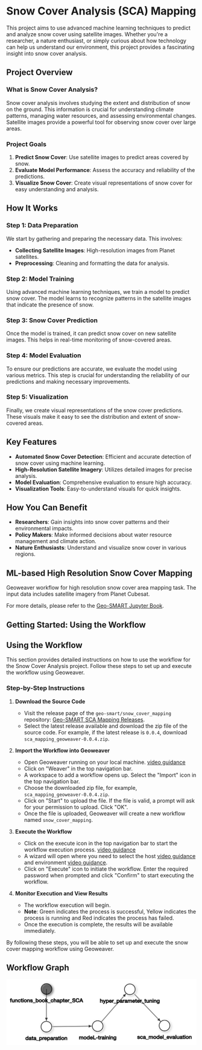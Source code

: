# Snow Cover Analysis (SCA) Mapping

This project aims to use advanced machine learning techniques to predict and analyze snow cover using satellite images. Whether you're a researcher, a nature enthusiast, or simply curious about how technology can help us understand our environment, this project provides a fascinating insight into snow cover analysis.

## Project Overview

### What is Snow Cover Analysis?

Snow cover analysis involves studying the extent and distribution of snow on the ground. This information is crucial for understanding climate patterns, managing water resources, and assessing environmental changes. Satellite images provide a powerful tool for observing snow cover over large areas.

### Project Goals

1. **Predict Snow Cover**: Use satellite images to predict areas covered by snow.
2. **Evaluate Model Performance**: Assess the accuracy and reliability of the predictions.
3. **Visualize Snow Cover**: Create visual representations of snow cover for easy understanding and analysis.

## How It Works

### Step 1: Data Preparation

We start by gathering and preparing the necessary data. This involves:

- **Collecting Satellite Images**: High-resolution images from Planet satellites.
- **Preprocessing**: Cleaning and formatting the data for analysis.

### Step 2: Model Training

Using advanced machine learning techniques, we train a model to predict snow cover. The model learns to recognize patterns in the satellite images that indicate the presence of snow.

### Step 3: Snow Cover Prediction

Once the model is trained, it can predict snow cover on new satellite images. This helps in real-time monitoring of snow-covered areas.

### Step 4: Model Evaluation

To ensure our predictions are accurate, we evaluate the model using various metrics. This step is crucial for understanding the reliability of our predictions and making necessary improvements.

### Step 5: Visualization

Finally, we create visual representations of the snow cover predictions. These visuals make it easy to see the distribution and extent of snow-covered areas.

## Key Features

- **Automated Snow Cover Detection**: Efficient and accurate detection of snow cover using machine learning.
- **High-Resolution Satellite Imagery**: Utilizes detailed images for precise analysis.
- **Model Evaluation**: Comprehensive evaluation to ensure high accuracy.
- **Visualization Tools**: Easy-to-understand visuals for quick insights.

## How You Can Benefit

- **Researchers**: Gain insights into snow cover patterns and their environmental impacts.
- **Policy Makers**: Make informed decisions about water resource management and climate action.
- **Nature Enthusiasts**: Understand and visualize snow cover in various regions.

## ML-based High Resolution Snow Cover Mapping

Geoweaver workflow for high resolution snow cover area mapping task. The input data includes satellite imagery from Planet Cubesat.

For more details, please refer to the [Geo-SMART Jupyter Book](https://geo-smart.github.io/scm_geosmart_use_case/chapters/one.html).

## Getting Started: Using the Workflow
## Using the Workflow

This section provides detailed instructions on how to use the workflow for the Snow Cover Analysis project. Follow these steps to set up and execute the workflow using Geoweaver.

### Step-by-Step Instructions

1. **Download the Source Code**
    - Visit the release page of the `geo-smart/snow_cover_mapping` repository: [Geo-SMART SCA Mapping Releases](https://github.com/geo-smart/sca_mapping_geoweaver/releases).
    - Select the latest release available and download the zip file of the source code. For example, if the latest release is `0.0.4`, download `sca_mapping_geoweaver-0.0.4.zip`.

2. **Import the Workflow into Geoweaver**
    - Open Geoweaver running on your local machine. [video guidance](https://youtu.be/jUd1dzi18EQ)  
    - Click on "Weaver" in the top navigation bar. 
    - A workspace to add a workflow opens up. Select the "Import" icon in the top navigation bar.
    - Choose the downloaded zip file, for example, `sca_mapping_geoweaver-0.0.4.zip`.
    - Click on "Start" to upload the file. If the file is valid, a prompt will ask for your permission to upload. Click "OK".
    - Once the file is uploaded, Geoweaver will create a new workflow named `snow_cover_mapping`.

3. **Execute the Workflow**
    - Click on the execute icon in the top navigation bar to start the workflow execution process. [video guidance](https://youtu.be/PJcMNR00QoE) 
    - A wizard will open where you need to select the host [video guidance](https://youtu.be/KYiEHI0rn_o) and environment [video guidance](https://www.youtube.com/watch?v=H66AVoBBaHs). 
    - Click on "Execute" icon to initiate the workflow. Enter the required password when prompted and click "Confirm" to start executing the workflow. 
4. **Monitor Execution and View Results**
    - The workflow execution will begin.
    - **Note**: Green indicates the process is successful, Yellow indicates the process is running and Red indicates the process has failed.
    - Once the execution is complete, the results will be available immediately.

By following these steps, you will be able to set up and execute the snow cover mapping workflow using Geoweaver.


## Workflow Graph

![Workflow Graph](https://github.com/geo-smart/sca_mapping_geoweaver/blob/main/image.png)
